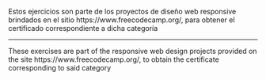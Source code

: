 <p>Estos ejercicios son parte de los proyectos de diseño web responsive brindados en el sitio https://www.freecodecamp.org/, para obtener el certificado correspondiente a dicha categoría</p>
<hr>
<p>These exercises are part of the responsive web design projects provided on the site https://www.freecodecamp.org/, to obtain the certificate corresponding to said category</p>
